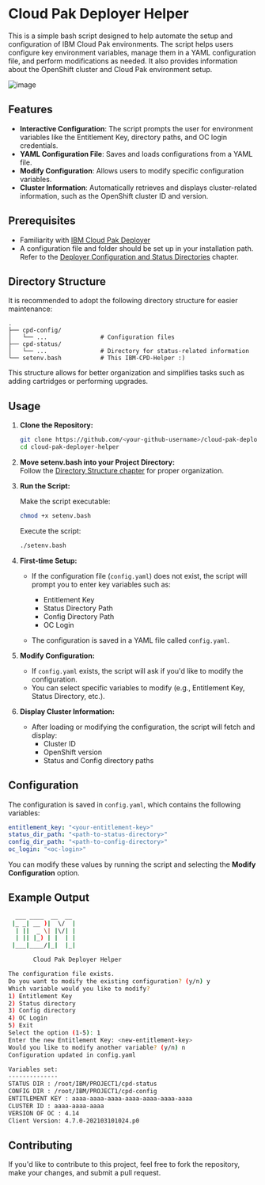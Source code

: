# Cloud Pak Deployer Helper

This is a simple bash script designed to help automate the setup and configuration of IBM Cloud Pak environments. The script helps users configure key environment variables, manage them in a YAML configuration file, and perform modifications as needed. It also provides information about the OpenShift cluster and Cloud Pak environment setup.

![image](https://github.com/user-attachments/assets/24669ac1-cb24-4885-a9dc-0c92c740b1c0)


## Features

- **Interactive Configuration**: The script prompts the user for environment variables like the Entitlement Key, directory paths, and OC login credentials.
- **YAML Configuration File**: Saves and loads configurations from a YAML file.
- **Modify Configuration**: Allows users to modify specific configuration variables.
- **Cluster Information**: Automatically retrieves and displays cluster-related information, such as the OpenShift cluster ID and version.

## Prerequisites

- Familiarity with [IBM Cloud Pak Deployer](https://ibm.github.io/cloud-pak-deployer/)
- A configuration file and folder should be set up in your installation path. Refer to the [Deployer Configuration and Status Directories](https://ibm.github.io/cloud-pak-deployer/10-use-deployer/3-run/existing-openshift/#deployer-configuration-and-status-directories) chapter.

## Directory Structure

It is recommended to adopt the following directory structure for easier maintenance:

```
.
├── cpd-config/
│   └── ...               # Configuration files
├── cpd-status/
│   └── ...               # Directory for status-related information
└── setenv.bash           # This IBM-CPD-Helper :)
```

This structure allows for better organization and simplifies tasks such as adding cartridges or performing upgrades.

## Usage

1. **Clone the Repository:**

    ```bash
    git clone https://github.com/<your-github-username>/cloud-pak-deployer-helper.git
    cd cloud-pak-deployer-helper
    ```

2. **Move setenv.bash into your Project Directory:**  
   Follow the [Directory Structure chapter](#directory-structure) for proper organization.

3. **Run the Script:**

    Make the script executable:

    ```bash
    chmod +x setenv.bash
    ```

    Execute the script:

    ```bash
    ./setenv.bash
    ```

4. **First-time Setup:**

    - If the configuration file (`config.yaml`) does not exist, the script will prompt you to enter key variables such as:
      - Entitlement Key
      - Status Directory Path
      - Config Directory Path
      - OC Login

    - The configuration is saved in a YAML file called `config.yaml`.

4. **Modify Configuration:**

    - If `config.yaml` exists, the script will ask if you'd like to modify the configuration.
    - You can select specific variables to modify (e.g., Entitlement Key, Status Directory, etc.).

5. **Display Cluster Information:**

    - After loading or modifying the configuration, the script will fetch and display:
      - Cluster ID
      - OpenShift version
      - Status and Config directory paths

## Configuration

The configuration is saved in `config.yaml`, which contains the following variables:

```yaml
entitlement_key: "<your-entitlement-key>"
status_dir_path: "<path-to-status-directory>"
config_dir_path: "<path-to-config-directory>"
oc_login: "<oc-login>"
```

You can modify these values by running the script and selecting the **Modify Configuration** option.

## Example Output

```bash
  ___ ____  __  __ 
 |_ _| __ )|  \/  |
  | ||  _ \| |\/| |
  | || |_) | |  | |
 |___|____/|_|  |_|

       Cloud Pak Deployer Helper

The configuration file exists.
Do you want to modify the existing configuration? (y/n) y
Which variable would you like to modify?
1) Entitlement Key
2) Status directory
3) Config directory
4) OC Login
5) Exit
Select the option (1-5): 1
Enter the new Entitlement Key: <new-entitlement-key>
Would you like to modify another variable? (y/n) n
Configuration updated in config.yaml

Variables set:
--------------
STATUS DIR : /root/IBM/PROJECT1/cpd-status
CONFIG DIR : /root/IBM/PROJECT1/cpd-config
ENTITLEMENT KEY : aaaa-aaaa-aaaa-aaaa-aaaa-aaaa-aaaa
CLUSTER ID : aaaa-aaaa-aaaa
VERSION OF OC : 4.14
Client Version: 4.7.0-202103101024.p0
```

## Contributing

If you'd like to contribute to this project, feel free to fork the repository, make your changes, and submit a pull request.
